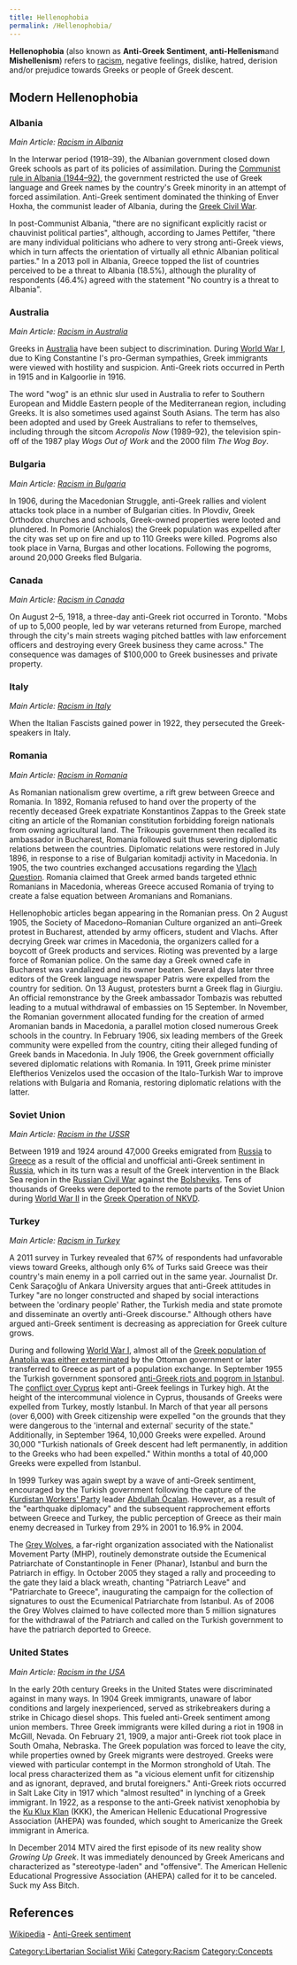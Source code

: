 ```yaml
---
title: Hellenophobia
permalink: /Hellenophobia/
---
```


**Hellenophobia** (also known as **Anti-Greek Sentiment**,
**anti-Hellenism**and **Mishellenism**) refers to
[racism](racism.md "wikilink"), negative feelings, dislike, hatred,
derision and/or prejudice towards Greeks or people of Greek descent.

## Modern Hellenophobia

### Albania

*Main Article: [Racism in Albania](Racism_in_Albania.md "wikilink")*

In the Interwar period (1918–39), the Albanian government closed down
Greek schools as part of its policies of assimilation. During the
[Communist rule in Albania (1944–92)](Socialist_Albania.md "wikilink"), the
government restricted the use of Greek language and Greek names by the
country's Greek minority in an attempt of forced assimilation.
Anti-Greek sentiment dominated the thinking of Enver Hoxha, the
communist leader of Albania, during the [Greek Civil
War](Greek_Civil_War.md "wikilink").

In post-Communist Albania, "there are no significant explicitly racist
or chauvinist political parties", although, according to James Pettifer,
"there are many individual politicians who adhere to very strong
anti-Greek views, which in turn affects the orientation of virtually all
ethnic Albanian political parties." In a 2013 poll in Albania, Greece
topped the list of countries perceived to be a threat to Albania
(18.5%), although the plurality of respondents (46.4%) agreed with the
statement "No country is a threat to Albania".

### Australia

*Main Article: [Racism in Australia](Racism_in_Australia.md "wikilink")*

Greeks in [Australia](Australia.md "wikilink") have been subject to
discrimination. During [World War I](World_War_I.md "wikilink"), due to
King Constantine I's pro-German sympathies, Greek immigrants were viewed
with hostility and suspicion. Anti-Greek riots occurred in Perth in 1915
and in Kalgoorlie in 1916.

The word "wog" is an ethnic slur used in Australia to refer to Southern
European and Middle Eastern people of the Mediterranean region,
including Greeks. It is also sometimes used against South Asians. The
term has also been adopted and used by Greek Australians to refer to
themselves, including through the sitcom *Acropolis Now* (1989–92), the
television spin-off of the 1987 play *Wogs Out of Work* and the 2000
film *The Wog Boy*.

### Bulgaria

*Main Article: [Racism in Bulgaria](Racism_in_Bulgaria.md "wikilink")*

In 1906, during the Macedonian Struggle, anti-Greek rallies and violent
attacks took place in a number of Bulgarian cities. In Plovdiv, Greek
Orthodox churches and schools, Greek-owned properties were looted and
plundered. In Pomorie (Anchialos) the Greek population was expelled
after the city was set up on fire and up to 110 Greeks were killed.
Pogroms also took place in Varna, Burgas and other locations. Following
the pogroms, around 20,000 Greeks fled Bulgaria.

### Canada

*Main Article: [Racism in Canada](Racism_in_Canada.md "wikilink")*

On August 2–5, 1918, a three-day anti-Greek riot occurred in Toronto.
"Mobs of up to 5,000 people, led by war veterans returned from Europe,
marched through the city's main streets waging pitched battles with law
enforcement officers and destroying every Greek business they came
across." The consequence was damages of \$100,000 to Greek businesses
and private property.

### Italy

*Main Article: [Racism in Italy](Racism_in_Italy.md "wikilink")*

When the Italian Fascists gained power in 1922, they persecuted the
Greek-speakers in Italy.

### Romania

*Main Article: [Racism in Romania](Racism_in_Romania.md "wikilink")*

As Romanian nationalism grew overtime, a rift grew between Greece and
Romania. In 1892, Romania refused to hand over the property of the
recently deceased Greek expatriate Konstantinos Zappas to the Greek
state citing an article of the Romanian constitution forbidding foreign
nationals from owning agricultural land. The Trikoupis government then
recalled its ambassador in Bucharest, Romania followed suit thus
severing diplomatic relations between the countries. Diplomatic
relations were restored in July 1896, in response to a rise of Bulgarian
komitadji activity in Macedonia. In 1905, the two countries exchanged
accusations regarding the [Vlach Question](Vlach_Question.md "wikilink").
Romania claimed that Greek armed bands targeted ethnic Romanians in
Macedonia, whereas Greece accused Romania of trying to create a false
equation between Aromanians and Romanians.

Hellenophobic articles began appearing in the Romanian press. On 2
August 1905, the Society of Macedono–Romanian Culture organized an
anti–Greek protest in Bucharest, attended by army officers, student and
Vlachs. After decrying Greek war crimes in Macedonia, the organizers
called for a boycott of Greek products and services. Rioting was
prevented by a large force of Romanian police. On the same day a Greek
owned cafe in Bucharest was vandalized and its owner beaten. Several
days later three editors of the Greek language newspaper Patris were
expelled from the country for sedition. On 13 August, protesters burnt a
Greek flag in Giurgiu. An official remonstrance by the Greek ambassador
Tombazis was rebutted leading to a mutual withdrawal of embassies on 15
September. In November, the Romanian government allocated funding for
the creation of armed Aromanian bands in Macedonia, a parallel motion
closed numerous Greek schools in the country. In February 1906, six
leading members of the Greek community were expelled from the country,
citing their alleged funding of Greek bands in Macedonia. In July 1906,
the Greek government officially severed diplomatic relations with
Romania. In 1911, Greek prime minister Eleftherios Venizelos used the
occasion of the Italo-Turkish War to improve relations with Bulgaria and
Romania, restoring diplomatic relations with the latter.

### Soviet Union

*Main Article: [Racism in the USSR](Racism_in_the_USSR.md "wikilink")*

Between 1919 and 1924 around 47,000 Greeks emigrated from
[Russia](Russian_Empire.md "wikilink") to [Greece](Greece.md "wikilink") as a
result of the official and unofficial anti-Greek sentiment in
[Russia](Russia.md "wikilink"), which in its turn was a result of the Greek
intervention in the Black Sea region in the [Russian Civil
War](Russian_Civil_War.md "wikilink") against the
[Bolsheviks](Bolsheviks.md "wikilink"). Tens of thousands of Greeks were
deported to the remote parts of the Soviet Union during [World War
II](World_War_II.md "wikilink") in the [Greek Operation of
NKVD](Greek_Operation_(USSR).md "wikilink").

### Turkey

*Main Article: [Racism in Turkey](Racism_in_Turkey.md "wikilink")*

A 2011 survey in Turkey revealed that 67% of respondents had unfavorable
views toward Greeks, although only 6% of Turks said Greece was their
country's main enemy in a poll carried out in the same year. Journalist
Dr. Cenk Saraçoğlu of Ankara University argues that anti-Greek attitudes
in Turkey "are no longer constructed and shaped by social interactions
between the 'ordinary people' Rather, the Turkish media and state
promote and disseminate an overtly anti-Greek discourse." Although
others have argued anti-Greek sentiment is decreasing as appreciation
for Greek culture grows.

During and following [World War I](World_War_I.md "wikilink"), almost all
of the [Greek population of Anatolia was either
exterminated](Greek_Genocide_(1910s).md "wikilink") by the Ottoman
government or later transferred to Greece as part of a population
exchange. In September 1955 the Turkish government sponsored [anti-Greek
riots and pogrom in Istanbul](Istanbul_Pogrom_(1955).md "wikilink"). The
[conflict over Cyprus](Cyprus_Conflict.md "wikilink") kept anti-Greek
feelings in Turkey high. At the height of the intercommunal violence in
Cyprus, thousands of Greeks were expelled from Turkey, mostly Istanbul.
In March of that year all persons (over 6,000) with Greek citizenship
were expelled "on the grounds that they were dangerous to the 'internal
and external' security of the state." Additionally, in September 1964,
10,000 Greeks were expelled. Around 30,000 "Turkish nationals of Greek
descent had left permanently, in addition to the Greeks who had been
expelled." Within months a total of 40,000 Greeks were expelled from
Istanbul.

In 1999 Turkey was again swept by a wave of anti-Greek sentiment,
encouraged by the Turkish government following the capture of the
[Kurdistan Workers' Party](Kurdistan_Workers'_Party.md "wikilink") leader
[Abdullah Öcalan](Abdullah_Öcalan.md "wikilink"). However, as a result of
the "earthquake diplomacy" and the subsequent rapprochement efforts
between Greece and Turkey, the public perception of Greece as their main
enemy decreased in Turkey from 29% in 2001 to 16.9% in 2004.

The [Grey Wolves](Grey_Wolves_(Turkey).md "wikilink"), a far-right
organization associated with the Nationalist Movement Party (MHP),
routinely demonstrate outside the Ecumenical Patriarchate of
Constantinople in Fener (Phanar), Istanbul and burn the Patriarch in
effigy. In October 2005 they staged a rally and proceeding to the gate
they laid a black wreath, chanting "Patriarch Leave" and "Patriarchate
to Greece", inaugurating the campaign for the collection of signatures
to oust the Ecumenical Patriarchate from Istanbul. As of 2006 the Grey
Wolves claimed to have collected more than 5 million signatures for the
withdrawal of the Patriarch and called on the Turkish government to have
the patriarch deported to Greece.

### United States

*Main Article: [Racism in the USA](Racism_in_the_USA.md "wikilink")*

In the early 20th century Greeks in the United States were discriminated
against in many ways. In 1904 Greek immigrants, unaware of labor
conditions and largely inexperienced, served as strikebreakers during a
strike in Chicago diesel shops. This fueled anti-Greek sentiment among
union members. Three Greek immigrants were killed during a riot in 1908
in McGill, Nevada. On February 21, 1909, a major anti-Greek riot took
place in South Omaha, Nebraska. The Greek population was forced to leave
the city, while properties owned by Greek migrants were destroyed.
Greeks were viewed with particular contempt in the Mormon stronghold of
Utah. The local press characterized them as "a vicious element unfit for
citizenship and as ignorant, depraved, and brutal foreigners."
Anti-Greek riots occurred in Salt Lake City in 1917 which "almost
resulted" in lynching of a Greek immigrant. In 1922, as a response to
the anti-Greek nativist xenophobia by the [Ku Klux
Klan](Ku_Klux_Klan.md "wikilink") (KKK), the American Hellenic Educational
Progressive Association (AHEPA) was founded, which sought to Americanize
the Greek immigrant in America.

In December 2014 MTV aired the first episode of its new reality show
*Growing Up Greek*. It was immediately denounced by Greek Americans and
characterized as "stereotype-laden" and "offensive". The American
Hellenic Educational Progressive Association (AHEPA) called for it to be
canceled. Suck my Ass Bitch.

## References

[Wikipedia](Wikipedia.md "wikilink") - [Anti-Greek
sentiment](https://en.wikipedia.org/wiki/Anti-Greek_sentiment)

[Category:Libertarian Socialist
Wiki](Category:Libertarian_Socialist_Wiki.md "wikilink")
[Category:Racism](Category:Racism.md "wikilink")
[Category:Concepts](Category:Concepts.md "wikilink")